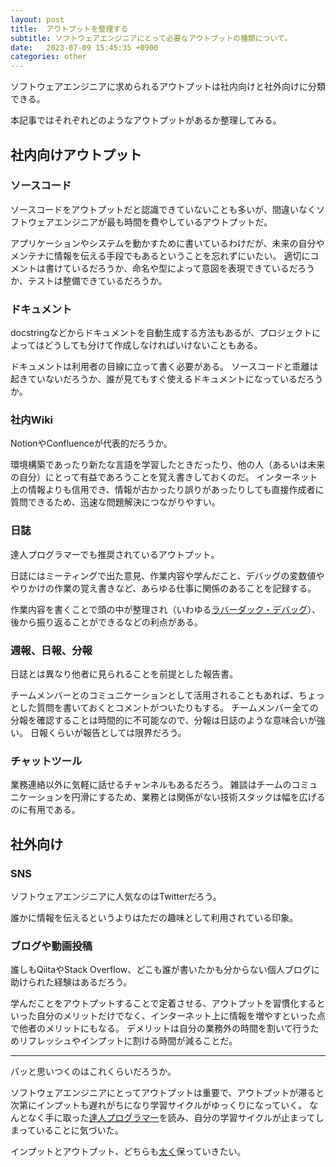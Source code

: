 ```yaml
---
layout: post
title:  アウトプットを整理する
subtitle: ソフトウェアエンジニアにとって必要なアウトプットの種類について。
date:   2023-07-09 15:45:35 +0900
categories: other
---
```


ソフトウェアエンジニアに求められるアウトプットは社内向けと社外向けに分類できる。

本記事ではそれぞれどのようなアウトプットがあるか整理してみる。

## 社内向けアウトプット

### ソースコード

ソースコードをアウトプットだと認識できていないことも多いが、間違いなくソフトウェアエンジニアが最も時間を費やしているアウトプットだ。

アプリケーションやシステムを動かすために書いているわけだが、未来の自分やメンテナに情報を伝える手段でもあるということを忘れずにいたい。
適切にコメントは書けているだろうか、命名や型によって意図を表現できているだろうか、テストは整備できているだろうか。

### ドキュメント

docstringなどからドキュメントを自動生成する方法もあるが、プロジェクトによってはどうしても分けて作成しなければいけないこともある。

ドキュメントは利用者の目線に立って書く必要がある。
ソースコードと乖離は起きていないだろうか、誰が見てもすぐ使えるドキュメントになっているだろうか。

### 社内Wiki

NotionやConfluenceが代表的だろうか。

環境構築であったり新たな言語を学習したときだったり、他の人（あるいは未来の自分）にとって有益であろうことを覚え書きしておくのだ。
インターネット上の情報よりも信用でき、情報が古かったり誤りがあったりしても直接作成者に質問できるため、迅速な問題解決につながりやすい。

### 日誌

達人プログラマーでも推奨されているアウトプット。

日誌にはミーティングで出た意見、作業内容や学んだこと、デバッグの変数値ややりかけの作業の覚え書きなど、あらゆる仕事に関係のあることを記録する。

作業内容を書くことで頭の中が整理され（いわゆる[ラバーダック・デバッグ][duck_debug]）、後から振り返ることができるなどの利点がある。

### 週報、日報、分報

日誌とは異なり他者に見られることを前提とした報告書。

チームメンバーとのコミュニケーションとして活用されることもあれば、ちょっとした質問を書いておくとコメントがついたりもする。
チームメンバー全ての分報を確認することは時間的に不可能なので、分報は日誌のような意味合いが強い。
日報くらいが報告としては限界だろう。

### チャットツール

業務連絡以外に気軽に話せるチャンネルもあるだろう。
雑談はチームのコミュニケーションを円滑にするため、業務とは関係がない技術スタックは幅を広げるのに有用である。

## 社外向け

### SNS

ソフトウェアエンジニアに人気なのはTwitterだろう。

誰かに情報を伝えるというよりはただの趣味として利用されている印象。

### ブログや動画投稿

誰しもQiitaやStack Overflow、どこも誰が書いたかも分からない個人ブログに助けられた経験はあるだろう。

学んだことをアウトプットすることで定着させる、アウトプットを習慣化するといった自分のメリットだけでなく、インターネット上に情報を増やすといった点で他者のメリットにもなる。
デメリットは自分の業務外の時間を割いて行うためリフレッシュやインプットに割ける時間が減ることだ。

***

パッと思いつくのはこれくらいだろうか。

ソフトウェアエンジニアにとってアウトプットは重要で、アウトプットが滞ると次第にインプットも遅れがちになり学習サイクルがゆっくりになっていく。
なんとなく手に取った[達人プログラマー][pra pro]を読み、自分の学習サイクルが止まってしまっていることに気づいた。

インプットとアウトプット、どちらも[太く][sakurai]保っていきたい。

[duck_debug]: https://ja.wikipedia.org/wiki/%E3%83%A9%E3%83%90%E3%83%BC%E3%83%80%E3%83%83%E3%82%AF%E3%83%BB%E3%83%87%E3%83%90%E3%83%83%E3%82%B0
[pra pro]:  https://www.amazon.co.jp/%E9%81%94%E4%BA%BA%E3%83%97%E3%83%AD%E3%82%B0%E3%83%A9%E3%83%9E%E3%83%BC-%E7%AC%AC2%E7%89%88-%E7%86%9F%E9%81%94%E3%81%AB%E5%90%91%E3%81%91%E3%81%9F%E3%81%82%E3%81%AA%E3%81%9F%E3%81%AE%E6%97%85-David-Thomas/dp/4274226298
[sakurai]: https://www.youtube.com/watch?v=ckXWpIC0Xzg
